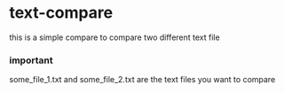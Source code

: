 # text-compare
this is a simple compare to compare two  different text file

### important
some_file_1.txt and some_file_2.txt are the text files you want to compare
